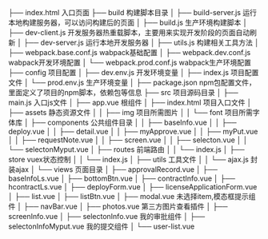 ├── index.html                      入口页面
    ├── build                           构建脚本目录
    │   ├── build-server.js                 运行本地构建服务器，可以访问构建后的页面
    │   ├── build.js                        生产环境构建脚本
    │   ├── dev-client.js                   开发服务器热重载脚本，主要用来实现开发阶段的页面自动刷新
    │   ├── dev-server.js                   运行本地开发服务器
    │   ├── utils.js                        构建相关工具方法
    │   ├── webpack.base.conf.js            wabpack基础配置
    │   ├── webpack.dev.conf.js             wabpack开发环境配置
    │   └── webpack.prod.conf.js            wabpack生产环境配置
    ├── config                          项目配置
    │   ├── dev.env.js                      开发环境变量
    │   ├── index.js                        项目配置文件
    │   └── prod.env.js                     生产环境变量
    │
    ├── package.json                    npm包配置文件，里面定义了项目的npm脚本，依赖包等信息
    ├── src                             项目源码目录
    │   ├── main.js                         入口js文件
    │   ├── app.vue                         根组件
    │   ├── index.html                      项目入口文件
    │   ├── assets                          静态资源文件
    │   │   ├── img                            项目所需图片
    │   │   └── font                           项目所需字体库
    │   ├── components                      公共组件目录
    │   │   ├── baseInfo.vue
    │   │   ├── deploy.vue
    │   │   ├── detail.vue
    │   │   ├── myApprove.vue
    │   │   ├── myPut.vue
    │   │   ├── requestNote.vue
    │   │   ├── screen.vue
    │   │   ├── selecton.vue
    │   │   └── selectonMyput.vue
    │   ├── routes                          前端路由
    │   │   └── index.js
    │   ├── store                           vuex状态控制
    │   │   └── index.js
    │   ├── utils                           工具文件
    │   │   └── ajax.js                         封装ajax
    │   └── views                           页面目录
    │       ├── approvalRecord.vue
    │       ├── baseInfoLs.vue
    │       ├── bottomBtn.vue
    │       ├── contractInfo.vue
    │       ├── hcontractLs.vue
    │       ├── deployForm.vue
    │       ├── licenseApplicationForm.vue
    │       ├── list.vue
    │       ├── listBtn.vue
    │       ├── modal.vue     未选择item,模态框提示组件
    │       ├── navBar.vue
    │       ├── photos.vue    第三方图片查看插件
    │       ├── screenInfo.vue
    │       ├── selectonInfo.vue  我的审批组件
    │       ├── selectonInfoMyput.vue   我的提交组件
    │       └── user-list.vue
